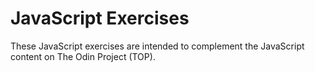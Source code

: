 # JavaScript Exercises

These JavaScript exercises are intended to complement the JavaScript content on The Odin Project (TOP).